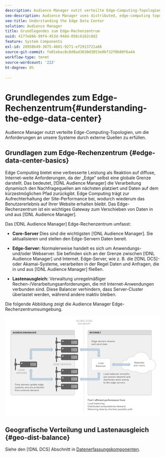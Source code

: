 ```yaml
---
description: Audience Manager nutzt verteilte Edge-Computing-Topologien, um die Anforderungen an unsere Systeme durch externe Quellen zu erfüllen.
seo-description: Audience Manager uses distributed, edge-computing topologies to meet the demands placed on our systems by external sources.
seo-title: Understanding the Edge Data Center
solution: Audience Manager
title: Grundlegendes zum Edge-Rechenzentrum
uuid: 4177e666-99f4-453d-94dd-058c6182c8d2
feature: System Components
exl-id: 28958b49-3075-4601-9271-ef2913721a66
source-git-commit: fe01ebac8c0d0ad3630d3853e0bf32f0b00f6a44
workflow-type: tm+mt
source-wordcount: '222'
ht-degree: 0%

---
```


# Grundlegendes zum Edge-Rechenzentrum{#understanding-the-edge-data-center}

Audience Manager nutzt verteilte Edge-Computing-Topologien, um die Anforderungen an unsere Systeme durch externe Quellen zu erfüllen.

## Grundlagen zum Edge-Rechenzentrum {#edge-data-center-basics}

<!-- 

c_compedge.xml

 -->

Edge Computing bietet eine verbesserte Leistung als Reaktion auf diffuse, Internet-weite Anforderungen, da der „Edge“ selbst eine globale Grenze darstellt. Das bedeutet, [!DNL Audience Manager] die Verarbeitung dynamisch den Nachfragequellen am nächsten platziert und Daten auf dem kürzestmöglichen Pfad zurückgibt. Edge Computing trägt zur Aufrechterhaltung der Site-Performance bei, wodurch wiederum das Benutzererlebnis auf Ihrer Website erhalten bleibt. Das Edge-Rechenzentrum ist ein wichtiges Gateway zum Verschieben von Daten in und aus [!DNL Audience Manager].

Das [!DNL Audience Manager] Edge-Rechenzentrum umfasst:

* **Core-Server** Dies sind die wichtigsten [!DNL Audience Manager]. Sie aktualisieren und stellen den Edge-Servern Daten bereit.

* **Edge-Server:** Normalerweise handelt es sich um Anwendungs- und/oder Webserver. Sie befinden sich an der Grenze zwischen [!DNL Audience Manager] und Internet. Edge-Server, wie z. B. die [!DNL DCS]- oder Akamai-Systeme, verarbeiten in der Regel Daten und Anfragen, die in und aus [!DNL Audience Manager] fließen.

* **Lastenausgleich:** Verwaltung unregelmäßiger Rechen-/Verarbeitungsanforderungen, die mit Internet-Anwendungen verbunden sind. Diese Balancer verhindern, dass Server-Cluster überlastet werden, während andere inaktiv bleiben.

Die folgende Abbildung zeigt die Audience Manager Edge-Rechenzentrumsumgebung.

![](assets/edge_data_center.png)

## Geografische Verteilung und Lastenausgleich {#geo-dist-balance}

Siehe den [!DNL DCS] Abschnitt in [Datenerfassungskomponenten](../../reference/system-components/components-data-collection.md).
